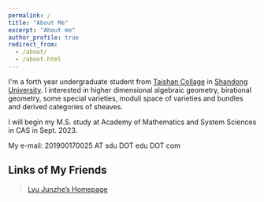 ```yaml
---
permalink: /
title: "About Me"
excerpt: "About me"
author_profile: true
redirect_from: 
  - /about/
  - /about.html
---
```

I'm a forth year undergraduate student from [Taishan Collage](https://www.tsxt.sdu.edu.cn/) in [Shandong University](https://www.sdu.edu.cn/). I interested in higher dimensional algebraic geometry, birational geometry, some special varieties, moduli space of varieties and bundles and derived categories of sheaves.

I will begin my M.S. study at Academy of Mathematics and System Sciences in CAS in Sept. 2023.

My e-mail: 201900170025 AT sdu DOT edu DOT com

## Links of My Friends
> [Lyu Junzhe’s Homepage](https://taiataiat.github.io/)
